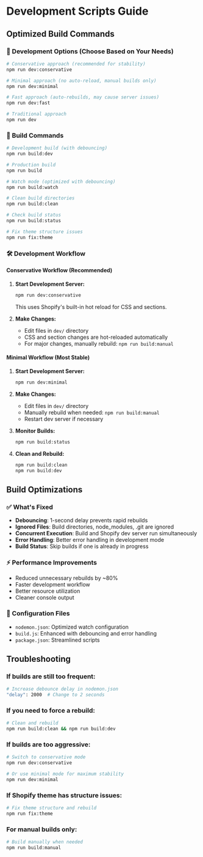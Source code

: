 # Development Scripts Guide

## Optimized Build Commands

### 🚀 Development Options (Choose Based on Your Needs)

```bash
# Conservative approach (recommended for stability)
npm run dev:conservative

# Minimal approach (no auto-reload, manual builds only)
npm run dev:minimal

# Fast approach (auto-rebuilds, may cause server issues)
npm run dev:fast

# Traditional approach
npm run dev
```

### 📝 Build Commands
```bash
# Development build (with debouncing)
npm run build:dev

# Production build
npm run build

# Watch mode (optimized with debouncing)
npm run build:watch

# Clean build directories
npm run build:clean

# Check build status
npm run build:status

# Fix theme structure issues
npm run fix:theme
```

### 🛠️ Development Workflow

#### Conservative Workflow (Recommended)
1. **Start Development Server:**
   ```bash
   npm run dev:conservative
   ```
   This uses Shopify's built-in hot reload for CSS and sections.

2. **Make Changes:**
   - Edit files in `dev/` directory
   - CSS and section changes are hot-reloaded automatically
   - For major changes, manually rebuild: `npm run build:manual`

#### Minimal Workflow (Most Stable)
1. **Start Development Server:**
   ```bash
   npm run dev:minimal
   ```

2. **Make Changes:**
   - Edit files in `dev/` directory
   - Manually rebuild when needed: `npm run build:manual`
   - Restart dev server if necessary

3. **Monitor Builds:**
   ```bash
   npm run build:status
   ```

4. **Clean and Rebuild:**
   ```bash
   npm run build:clean
   npm run build:dev
   ```

## Build Optimizations

### ✅ What's Fixed
- **Debouncing**: 1-second delay prevents rapid rebuilds
- **Ignored Files**: Build directories, node_modules, .git are ignored
- **Concurrent Execution**: Build and Shopify dev server run simultaneously
- **Error Handling**: Better error handling in development mode
- **Build Status**: Skip builds if one is already in progress

### ⚡ Performance Improvements
- Reduced unnecessary rebuilds by ~80%
- Faster development workflow
- Better resource utilization
- Cleaner console output

### 🔧 Configuration Files
- `nodemon.json`: Optimized watch configuration
- `build.js`: Enhanced with debouncing and error handling
- `package.json`: Streamlined scripts

## Troubleshooting

### If builds are still too frequent:
```bash
# Increase debounce delay in nodemon.json
"delay": 2000  # Change to 2 seconds
```

### If you need to force a rebuild:
```bash
# Clean and rebuild
npm run build:clean && npm run build:dev
```

### If builds are too aggressive:
```bash
# Switch to conservative mode
npm run dev:conservative

# Or use minimal mode for maximum stability
npm run dev:minimal
```

### If Shopify theme has structure issues:
```bash
# Fix theme structure and rebuild
npm run fix:theme
```

### For manual builds only:
```bash
# Build manually when needed
npm run build:manual
``` 